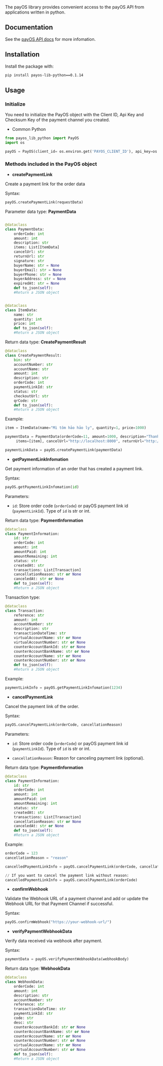 The payOS library provides convenient access to the payOS API from applications written in python.

## Documentation

See the [payOS API docs](https://payos.vn/docs/api/) for more infomation.

## Installation

Install the package with:

```bash
pip install payos-lib-python==0.1.14
```

## Usage

### Initialize

You need to initialize the PayOS object with the Client ID, Api Key and Checksum Key of the payment channel you created.

- Common Python

```python
from payos_lib_python import PayOS
import os

payOS = PayOS(client_id= os.environ.get('PAYOS_CLIENT_ID'), api_key=os.environ.get('PAYOS_API_KEY'), checksum_key=os.environ.get('PAYOS_CHECKSUM_KEY'))
```

### Methods included in the PayOS object

- **createPaymentLink**

Create a payment link for the order data

Syntax:

```python
payOS.createPaymentLink(requestData)
```

Parameter data type: **PaymentData**

```python

@dataclass
class PaymentData:
    orderCode: int
    amount: int
    description: str
    items: List[ItemData]
    cancelUrl: str
    returnUrl: str
    signature: str
    buyerName: str = None
    buyerEmail: str = None
    buyerPhone: str = None
    buyerAddress: str = None
    expiredAt: str = None
    def to_json(self):
    #Return a JSON object


@dataclass
class ItemData:
    name: str
    quantity: int
    price: int
    def to_json(self):
    #Return a JSON object


```

Return data type: **CreatePaymentResult**

```python
@dataclass
class CreatePaymentResult:
    bin: str
    accountNumber: str
    accountName: str
    amount: int
    description: str
    orderCode: int
    paymentLinkId: str
    status: str
    checkoutUrl: str
    qrCode: str
    def to_json(self):
    #Return a JSON object
```

Example:

```py
item = ItemData(name="Mì tôm hảo hảo ly", quantity=1, price=1000)

paymentData = PaymentData(orderCode=11, amount=1000, description="Thanh toan don hang",
     items=[item], cancelUrl="http://localhost:8000", returnUrl="http://localhost:8000")

paymentLinkData = payOS.createPaymentLink(paymentData)
```

- **getPaymentLinkInfomation**

Get payment information of an order that has created a payment link.

Syntax:

```python
payOS.getPaymentLinkInfomation(id)
```

Parameters:

- `id`: Store order code (`orderCode`) or payOS payment link id (`paymentLinkId`). Type of `id` is str or int.

Return data type: **PaymentInformation**

```py
@dataclass
class PaymentInformation:
    id: str
    orderCode: int
    amount: int
    amountPaid: int
    amountRemaining: int
    status: str
    createdAt: str
    transactions: List[Transaction]
    cancellationReason: str or None
    canceledAt: str or None
    def to_json(self):
    #Return a JSON object
```

Transaction type: 

```python
@dataclass
class Transaction:
    reference: str
    amount: int
    accountNumber: str
    description: str
    transactionDateTime: str
    virtualAccountName: str or None
    virtualAccountNumber: str or None
    counterAccountBankId: str or None
    counterAccountBankName: str or None
    counterAccountName: str or None
    counterAccountNumber: str or None
    def to_json(self):
    #Return a JSON object
```

Example:

```py
paymentLinkInfo = payOS.getPaymentLinkInfomation(1234)
```

- **cancelPaymentLink**

Cancel the payment link of the order.

Syntax:

```python
payOS.cancelPaymentLink(orderCode, cancellationReason)
```

Parameters:

- `id`: Store order code (`orderCode`) or payOS payment link id (`paymentLinkId`). Type of `id` is str or int.

- `cancellationReason`: Reason for canceling payment link (optional).

Return data type: **PaymentInformation**

```py
@dataclass
class PaymentInformation:
    id: str
    orderCode: int
    amount: int
    amountPaid: int
    amountRemaining: int
    status: str
    createdAt: str
    transactions: List[Transaction]
    cancellationReason: str or None
    canceledAt: str or None
    def to_json(self):
    #Return a JSON object
```

Example:

```py
orderCode = 123
cancellationReason = "reason"

cancelledPaymentLinkInfo = payOS.cancelPaymentLink(orderCode, cancellationReason)

// If you want to cancel the payment link without reason:
cancelledPaymentLinkInfo = payOS.cancelPaymentLink(orderCode)
```

- **confirmWebhook**

Validate the Webhook URL of a payment channel and add or update the Webhook URL for that Payment Channel if successful.

Syntax:

```py
payOS.confirmWebhook("https://your-webhook-url/")
```

- **verifyPaymentWebhookData**

Verify data received via webhook after payment.

Syntax:

```py
paymentData = payOS.verifyPaymentWebhookData(webhookBody)
```

Return data type: **WebhookData**

```py
@dataclass
class WebhookData:
    orderCode: int
    amount: int
    description: str
    accountNumber: str
    reference: str
    transactionDateTime: str
    paymentLinkId: str
    code: str
    desc: str
    counterAccountBankId: str or None
    counterAccountBankName: str or None
    counterAccountName: str or None
    counterAccountNumber: str or None
    virtualAccountName: str or None
    virtualAccountNumber: str or None
    def to_json(self):
    #Return a JSON object
```
